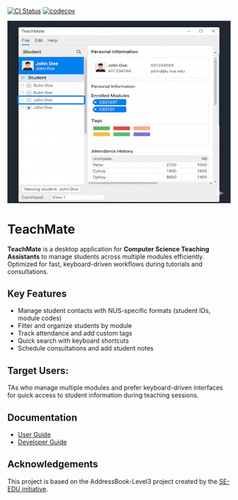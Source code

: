 [![CI Status](https://github.com/AY2526S1-CS2103T-F11-3/tp/workflows/Java%20CI/badge.svg)](https://github.com/AY2526S1-CS2103T-F11-3/tp/actions)
[![codecov](https://codecov.io/github/AY2526S1-CS2103T-F11-3/tp/graph/badge.svg?token=VOSQW04EXB)](https://codecov.io/github/AY2526S1-CS2103T-F11-3/tp)

![Ui](docs/images/Ui.png)

# TeachMate

**TeachMate** is a desktop application for **Computer Science Teaching Assistants** to manage students across multiple modules efficiently. Optimized for fast, keyboard-driven workflows during tutorials and consultations.

## Key Features

* Manage student contacts with NUS-specific formats (student IDs, module codes)
* Filter and organize students by module
* Track attendance and add custom tags
* Quick search with keyboard shortcuts
* Schedule consultations and add student notes

## Target Users:

TAs who manage multiple modules and prefer keyboard-driven interfaces for quick access to student information during teaching sessions.

## Documentation

* [User Guide](docs/UserGuide.md)
* [Developer Guide](docs/DeveloperGuide.md)

## Acknowledgements

This project is based on the AddressBook-Level3 project created by the [SE-EDU initiative](https://se-education.org).
